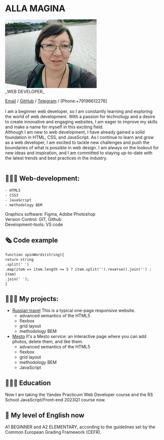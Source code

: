 # ALLA MAGINA

<img src="./images/Alla%20Magina.jpg" alt="My photo" width="300"/>
<br>
_WEB DEVELOPER_ <br>

[Email](mailto:babara@flylady.su) / [GitHub](https://github.com/Sattturday/) / [Telegram](https://t.me/Sattturday/) / [Phone:+79196612276]
<br><br>
I am a beginner web developer, so I am constantly learning and exploring the world of web development. With a passion for technology and a desire to create innovative and engaging websites, I am eager to improve my skills and make a name for myself in this exciting field.
<br>
Although I am new to web development, I have already gained a solid foundation in HTML, CSS, and JavaScript. As I continue to learn and grow as a web developer, I am excited to tackle new challenges and push the boundaries of what is possible in web design. I am always on the lookout for new ideas and inspiration, and I am committed to staying up-to-date with the latest trends and best practices in the industry.
<br><br>

## 👩🏼‍💻 Web-development:

    - HTML5
    - CSS3
    - JavaScript
    - methodology BEM

Graphics software: Figma, Adobe Photoshop<br>
Version Control: GIT, Github<br>
Development-tools: VS code<br>

## 🗞 Сode example

```
function spinWords(string){
return string
.split(' ')
.map(item => item.length >= 5 ? item.split('').reverse().join('') : item)
.join(' ');
}
```

## 👩🏼‍💻 My projects:

- [Russian travel](https://github.com/Sattturday/russian-travel) This is a typical one-page responsive website.
  - advanced semantics of the HTML5
  - flexbox
  - grid layout
  - methodology BEM
    <br>
- [Mesto](https://github.com/Sattturday/mesto) It's a Mesto service: an interactive page where you can add photos, delete them, and like them.
  - advanced semantics of the HTML5
  - flexbox
  - grid layout
  - methodology BEM
  - JavaScript

## 👩🏼‍🎓 Education

Now I am taking the Yandex Practicum Web Developer course and the RS School JavaScript/Front-end 2023Q1 course now.

## 📌 My level of English now

A1 BEGINNER and A2 ELEMENTARY, according to the guidelines set by the Common European Grading Framework (CEFR).
